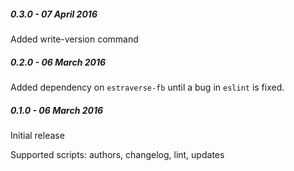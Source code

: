 ##### 0.3.0 - 07 April 2016

Added write-version command

##### 0.2.0 - 06 March 2016

Added dependency on `estraverse-fb` until a bug in `eslint` is fixed.

##### 0.1.0 - 06 March 2016

Initial release

Supported scripts: authors, changelog, lint, updates
